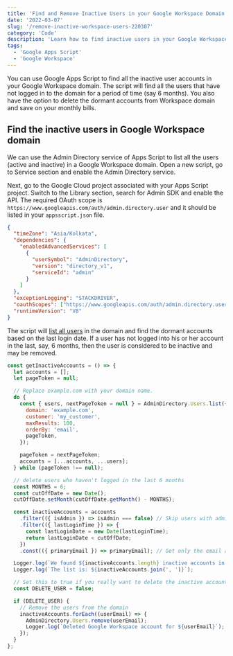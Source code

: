 ```yaml
---
title: 'Find and Remove Inactive Users in your Google Workspace Domain'
date: '2022-03-07'
slug: '/remove-inactive-workspace-users-220307'
category: 'Code'
description: 'Learn how to find inactive users in your Google Workspace domain and delete the dormant accounts to save on your monthly bills.'
tags:
  - 'Google Apps Script'
  - 'Google Workspace'
---
```


You can use Google Apps Script to find all the inactive user accounts in your Google Workspace domain. The script will find all the users that have not logged in to the domain for a period of time (say 6 months). You also have the option to delete the dormant accounts from Workspace domain and save on your monthly bills.

## Find the inactive users in Google Workspace domain

We can use the Admin Directory service of Apps Script to list all the users (active and inactive) in a Google Workspace domain. Open a new script, go to Service section and enable the Admin Directory service.

Next, go to the Google Cloud project associated with your Apps Script project. Switch to the Library section, search for Admin SDK and enable the API. The required OAuth scope is `https://www.googleapis.com/auth/admin.directory.user` and it should be listed in your `appsscript.json` file.

```json
{
  "timeZone": "Asia/Kolkata",
  "dependencies": {
    "enabledAdvancedServices": [
      {
        "userSymbol": "AdminDirectory",
        "version": "directory_v1",
        "serviceId": "admin"
      }
    ]
  },
  "exceptionLogging": "STACKDRIVER",
  "oauthScopes": ["https://www.googleapis.com/auth/admin.directory.user"],
  "runtimeVersion": "V8"
}
```

The script will [list all users](/code/20494-spreadsheet-list-users-google-apps-domain) in the domain and find the dormant accounts based on the last login date. If a user has not logged into his or her account in the last, say, 6 months, then the user is considered to be inactive and may be removed.

```js
const getInactiveAccounts = () => {
  let accounts = [];
  let pageToken = null;

  // Replace example.com with your domain name.
  do {
    const { users, nextPageToken = null } = AdminDirectory.Users.list({
      domain: 'example.com',
      customer: 'my_customer',
      maxResults: 100,
      orderBy: 'email',
      pageToken,
    });

    pageToken = nextPageToken;
    accounts = [...accounts, ...users];
  } while (pageToken !== null);

  // delete users who haven't logged in the last 6 months
  const MONTHS = 6;
  const cutOffDate = new Date();
  cutOffDate.setMonth(cutOffDate.getMonth() - MONTHS);

  const inactiveAccounts = accounts
    .filter(({ isAdmin }) => isAdmin === false) // Skip users with admin priveleges
    .filter(({ lastLoginTime }) => {
      const lastLoginDate = new Date(lastLoginTime);
      return lastLoginDate < cutOffDate;
    })
    .const(({ primaryEmail }) => primaryEmail); // Get only the email address

  Logger.log(`We found ${inactiveAccounts.length} inactive accounts in the domain.`);
  Logger.log(`The list is: ${inactiveAccounts.join(', ')}`);

  // Set this to true if you really want to delete the inactive accounts
  const DELETE_USER = false;

  if (DELETE_USER) {
    // Remove the users from the domain
    inactiveAccounts.forEach((userEmail) => {
      AdminDirectory.Users.remove(userEmail);
      Logger.log(`Deleted Google Workspace account for ${userEmail}`);
    });
  }
};
```

